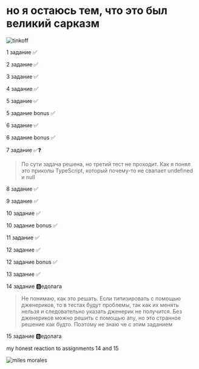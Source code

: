 # но я остаюсь тем, что это был великий сарказм

![tinkoff](https://cdn.forbes.ru/forbes-static/new/2022/05/7-627bab7a33d74.jpg)

1 задание ✅

2 задание ✅

3 задание ✅

4 задание ✅

5 задание ✅

5 задание bonus ✅

6 задание ✅

6 задание bonus ✅

7 задание ✅❓

> По сути задача решена, но третий тест не проходит. Как я понял это приколы TypeScript, который почему-то не свапает undefined и null

8 задание ✅

9 задание ✅

10 задание ✅

10 задание bonus ✅

11 задание ✅

12 задание ✅

12 задание bonus ✅

13 задание ✅

14 задание 🅱️едолага

> Не понимаю, как это решать. Если типизировать с помощью дженериков, то в тестах будут проблемы, так как их менять нельзя и следовательно указать дженерик не получится. Без дженериков можно решить с помощью any, но это странное решение как будто. Поэтому не знаю че с этим заданием

15 задание 🅱️едолага

my honest reaction to assignments 14 and 15

![miles morales](https://i.ibb.co/Fn81kRh/fb45854003af82a90bca92eead5ec641.jpg)

